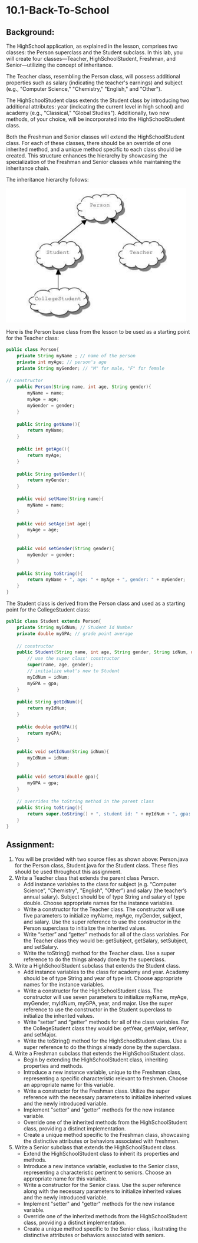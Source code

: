 # 10.1-Back-To-School
## Background: 
The HighSchool application, as explained in the lesson, comprises two classes: the Person superclass and the Student subclass. In this lab, you will create four classes—Teacher, HighSchoolStudent, Freshman, and Senior—utilizing the concept of inheritance.

The Teacher class, resembling the Person class, will possess additional properties such as salary (indicating the teacher's earnings) and subject (e.g., "Computer Science," "Chemistry," "English," and "Other").

The HighSchoolStudent class extends the Student class by introducing two additional attributes: year (indicating the current level in high school) and academy (e.g., "Classical," "Global Studies"). Additionally, two new methods, of your choice, will be incorporated into the HighSchoolStudent class.

Both the Freshman and Senior classes will extend the HighSchoolStudent class. For each of these classes, there should be an override of one inherited method, and a unique method specific to each class should be created. This structure enhances the hierarchy by showcasing the specialization of the Freshman and Senior classes while maintaining the inheritance chain.


The inheritance hierarchy follows: 

![Inheritance Heirachy](assets/inheritance.PNG)


Here is the Person base class from the lesson to be used as a starting point for the Teacher class: 
```java
public class Person{ 
	private String myName ; // name of the person 
	private int myAge; // person's age 
	private String myGender; // "M" for male, "F" for female 

// constructor 
	public Person(String name, int age, String gender){ 
		myName = name; 
		myAge = age; 
		myGender = gender; 
	} 

	public String getName(){ 	
		return myName; 
	} 

	public int getAge(){ 
		return myAge; 
	} 

	public String getGender(){ 
		return myGender; 
	} 

	public void setName(String name){ 
		myName = name; 
	} 

	public void setAge(int age){ 
		myAge = age; 
	} 

	public void setGender(String gender){ 
		myGender = gender; 
	} 

	public String toString(){ 
		return myName + ", age: " + myAge + ", gender: " + myGender; 
	} 
} 
```

The Student class is derived from the Person class and used as a starting point for the CollegeStudent class: 

```java
public class Student extends Person{ 
	private String myIdNum; // Student Id Number 
	private double myGPA; // grade point average 

	// constructor 
	public Student(String name, int age, String gender, String idNum, double gpa){ 
		// use the super class' constructor 
		super(name, age, gender); 
		// initialize what's new to Student 
		myIdNum = idNum; 
		myGPA = gpa; 
	} 

	public String getIdNum(){ 
		return myIdNum; 
	} 

	public double getGPA(){ 
		return myGPA; 
	} 

	public void setIdNum(String idNum){ 
		myIdNum = idNum; 
	} 

	public void setGPA(double gpa){ 
		myGPA = gpa; 
	} 

	// overrides the toString method in the parent class 
	public String toString(){ 
		return super.toString() + ", student id: " + myIdNum + ", gpa: " + myGPA; 
	} 
} 
```
## Assignment: 
1. You will be provided with two source files as shown above: Person.java for the Person class, Student.java for the Student class. These files should be used throughout this assignment. 
2. Write a Teacher class that extends the parent class Person. 
	- Add instance variables to the class for subject (e.g. “Computer Science”, "Chemistry", "English", "Other”) and salary (the teacher’s annual salary). Subject should be of type String and salary of type double. Choose appropriate names for the instance variables.
	- Write a constructor for the Teacher class. The constructor will use five parameters to initialize myName, myAge, myGender, subject, and salary. Use the super reference to use the constructor in the Person superclass to initialize the inherited values. 
	- Write “setter” and “getter” methods for all of the class variables. For the Teacher class they would be: getSubject, getSalary, setSubject, and setSalary. 
	- Write the toString() method for the Teacher class. Use a super reference to do the things already done by the superclass. 
3. Write a HighSchoolStudent subclass that extends the Student class. 
	- Add instance variables to the class for academy and year. Academy should be of type String and year of type int. Choose appropriate names for the instance variables. 
	- Write a constructor for the HighSchoolStudent class. The constructor will use seven parameters to initialize myName, myAge, myGender, myIdNum, myGPA, year, and major. Use the super reference to use the constructor in the Student superclass to initialize the inherited values. 
	- Write “setter” and “getter” methods for all of the class variables. For the CollegeStudent class they would be: getYear, getMajor, setYear, and setMajor. 
	- Write the toString() method for the HighSchoolStudent class. Use a super reference to do the things already done by the superclass. 
4. Write a Freshman subclass that extends the HighSchoolStudent class. 
    - Begin by extending the HighSchoolStudent class, inheriting properties and methods.
    - Introduce a new instance variable, unique to the Freshman class, representing a specific characteristic relevant to freshmen. Choose an appropriate name for this variable.
    - Write a constructor for the Freshman class. Utilize the super reference with the necessary parameters to initialize inherited values and the newly introduced variable.
    - Implement "setter" and "getter" methods for the new instance variable.
    - Override one of the inherited methods from the HighSchoolStudent class, providing a distinct implementation.
    - Create a unique method specific to the Freshman class, showcasing the distinctive attributes or behaviors associated with freshmen.
5. Write a Senior subclass that extends the HighSchoolStudent class.
    - Extend the HighSchoolStudent class to inherit its properties and methods.
    - Introduce a new instance variable, exclusive to the Senior class, representing a characteristic pertinent to seniors. Choose an appropriate name for this variable.
    - Write a constructor for the Senior class. Use the super reference along with the necessary parameters to initialize inherited values and the newly introduced variable.
    - Implement "setter" and "getter" methods for the new instance variable.
    - Override one of the inherited methods from the HighSchoolStudent class, providing a distinct implementation.
    - Create a unique method specific to the Senior class, illustrating the distinctive attributes or behaviors associated with seniors.


  

